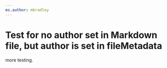 ```yaml
---
ms.author: mbradley
---
```

# Test for no author set in Markdown file, but author is set in fileMetadata

more testing.
